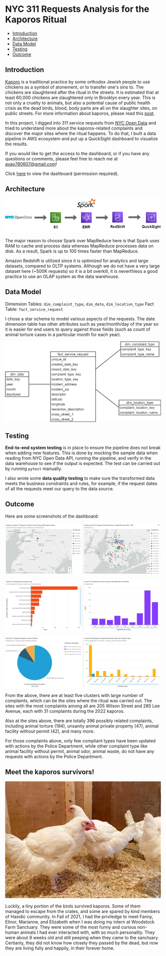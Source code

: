 # NYC 311 Requests Analysis for the Kaporos Ritual

- [Introduction](#introduction)
- [Architecture](#architecture)
- [Data Model](#data-model)
- [Testing](#testing)
- [Outcome](#outcome)

## Introduction

[Kaporo](https://en.wikipedia.org/wiki/Kapparot) is a traditional practice by some orthodox Jewish people to use chickens as a symbol of atonement, or to transfer one's sins to. The chickens are slaughtered after the ritual in the streets. It is estimated that at least 60,000 chickens are slaughtered only in Brooklyn every year. This is not only a cruelty to animals, but also a potential cause of public health crisis as the dead birds, blood, body parts are all on the slaughter sites, on public streets. For more information about kaporos, please read this [post](https://www.adoptakaporossurvivor.com/whatiskaporos).

In this project, I digged into 311 service requests from [NYC Open Data](https://data.cityofnewyork.us/Social-Services/311-Service-Requests-from-2010-to-Present/erm2-nwe9) and tried to understand more about the kaporos-related complaints and discover the major sites where the ritual happens. To do that, I built a data pipeline in AWS ecosystem and put up a QuickSight dashboard to visualize the results.

If you would like to get the access to the dashboard, or if you have any questions or comments, please feel free to reach me at ayao780607@gmail.com!

Click [here](https://us-east-1.quicksight.aws.amazon.com/sn/accounts/607143918644/dashboards/ce780170-26a3-4382-8461-1db5d34ae445) to view the dashboard (permission required).


## Architecture

![NYC Open Data -> S3 -> EMR & Spark -> Redshift -> QuickSight](figures/311-analysis-architecture.png)

The major reason to choose Spark over MapReduce here is that Spark uses RAM to cache and process data whereas MapReduce processes data on disk. As a result, Spark is up to 100 times faster than MapReduce.

Amazon Redshift is utilized since it is optimized for analytics and large datasets, compared to OLTP systems. Although we do not have a very large dataset here (~500K requests) so it is a bit overkill, it is neverthless a good practice to use an OLAP system as the data warehouse.


## Data Model

Dimension Tables: `dim_complaint_type`, `dim_date`, `dim_location_type`
Fact Table: `fact_service_request`

I chose a star schema to model various aspects of the requests. The date dimension table has other attributes such as year/month/day of the year so it is easier for end users to query against those fields (such as count of animal torture cases in a particular month for each year).

![data model diagram](figures/311-analysis-architecture-data-model.png)


## Testing

**End-to-end system testing** is in place to ensure the pipeline does not break when adding new features. This is done by mocking the sample data when reading from NYC Open Data API, running the pipeline, and verify in the data warehouse to see if the output is expected. The test can be carried out by running `pytest` manually.

I also wrote some **data quality testing** to make sure the transformed data meets the business constraints and rules, for example, if the request dates of all the requests meet our query to the data source.


## Outcome

Here are some screenshots of the dashboard:

![dashboard of kaporos sites](figures/dashboard-1.jpg)

![dashboard of counts by complaint types](figures/dashboard-2.JPG)

![dashboard of request resolution rates](figures/dashboard-3.jpg)

From the above, there are at least five clusters with large number of complaints, which can be the sites where the ritual was carried out. The sites with the most complaints among all are 205 Wilson Street and 285 Lee Avenue, each with 31 complaints during the 2022 kaporos.

Also at the sites above, there are totally 396 possibly related complaints, including animal torture (194), unsanity animal private property (47), animal facility without permit (42), and many more.  

For those complaints above, only few compliant types have been updated with actions by the Police Department, while other complaint type like animal facility without permit, animal odor, animal waste, do not have any requests with actions by the Police Department.

## Meet the kaporos survivors!

![kaporos survivors photo](figures/kaporos-survivors.jpg)

Luckily, a tiny portion of the birds survived kaporos. Some of them managed to escape from the crates, and some are spared by kind members of Hasidic community. In Fall of 2021, I had the priviledge to meet Fanny, Elinor, Marianne, and Elizabeth when I was doing my intern at Woodstock Farm Sanctuary. They were some of the most funny and curious non-human animals I had ever interacted with, with so much personality. They were about 8 weeks old and still peeping when they came to the sanctuary. Certianly, they did not know how closely they passed by the dead, but now they are living fully and happily, in their forever home.